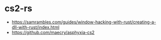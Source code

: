 # cs2-rs

- <https://samrambles.com/guides/window-hacking-with-rust/creating-a-dll-with-rust/index.html>
- <https://github.com/maecry/asphyxia-cs2>
